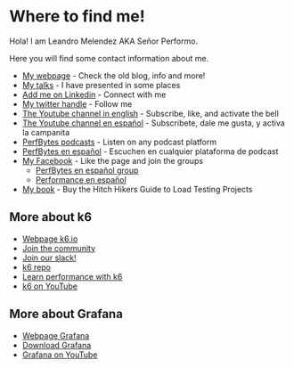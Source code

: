 # Where to find me!
Hola! I am Leandro Melendez AKA Señor Performo.

Here you will find some contact information about me.

- [My webpage](https://www.srperf.com/) - Check the old blog, info and more!
- [My talks](https://www.srperf.com/presenter/) - I have presented in some places
- [Add me on Linkedin](https://www.linkedin.com/in/leandromelendez/) - Connect with me
- [My twitter handle](https://twitter.com/SrPerf) - Follow me
- [The Youtube channel in english](https://www.youtube.com/@SrPerfEng) - Subscribe, like, and activate the bell
- [The Youtube channel en español](https://www.youtube.com/@SrPerfEsp) - Subscribete, dale me gusta, y activa la campanita
- [PerfBytes podcasts](https://www.perfbytes.com/) - Listen on any podcast platform
- [PerfBytes en español](https://www.spreaker.com/show/perfbytes-esp) - Escuchen en cualquier plataforma de podcast
- [My Facebook](https://www.facebook.com/srperformo) - Like the page and join the groups
  - [PerfBytes en español group](https://www.facebook.com/groups/PBytesEsp)
  - [Performance en español](https://www.facebook.com/groups/jmeterenespanol)
- [My book](https://amzn.to/37wqpyx) - Buy the Hitch Hikers Guide to Load Testing Projects

## More about k6
- [Webpage k6.io](https://k6.io?utm_source=Leandro&utm_medium=github&utm_campaign=CTA)
- [Join the community](https://community.k6.io?utm_source=Leandro&utm_medium=github&utm_campaign=CTA)
- [Join our slack!](https://k6.io/slack?utm_source=Leandro&utm_medium=github&utm_campaign=CTA)
- [k6 repo](https://github.com/grafana/k6?utm_source=Leandro&utm_medium=github&utm_campaign=CTA)
- [Learn performance with k6](https://github.com/grafana/k6-learn?utm_source=Leandro&utm_medium=github&utm_campaign=CTA)
- [k6 on YouTube](https://www.youtube.com/@k6io?utm_source=Leandro&utm_medium=github&utm_campaign=CTA)

## More about Grafana
- [Webpage Grafana](https://grafana.com?utm_source=Leandro&utm_medium=github&utm_campaign=CTA)
- [Download Grafana](https://grafana.com/oss/grafana?utm_source=Leandro&utm_medium=github&utm_campaign=CTA)
- [Grafana on YouTube](https://www.youtube.com/@Grafana?utm_source=Leandro&utm_medium=github&utm_campaign=CTA)
